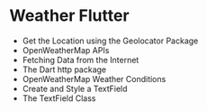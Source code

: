# Weather Flutter

- Get the Location using the Geolocator Package
- OpenWeatherMap APIs
- Fetching Data from the Internet
- The Dart http package
- OpenWeatherMap Weather Conditions
- Create and Style a TextField
- The TextField Class